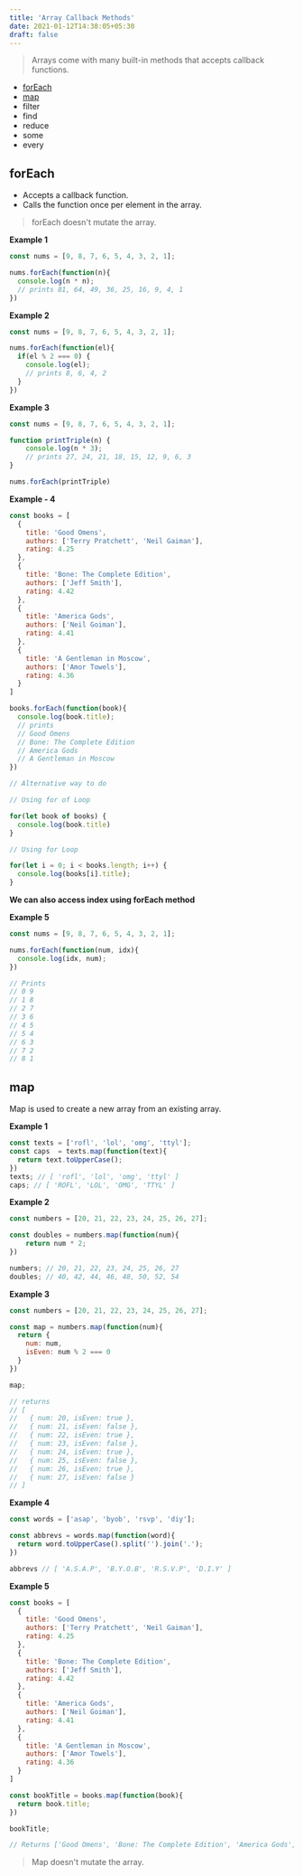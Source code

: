 ```yaml
---
title: 'Array Callback Methods'
date: 2021-01-12T14:38:05+05:30
draft: false
---
```


> Arrays come with many built-in methods that accepts callback functions.

* [forEach](#foreach)
* [map](#map)
* filter
* find
* reduce
* some
* every 

## forEach

* Accepts a callback function.
* Calls the function once per element in the array.

> forEach doesn't mutate the array.

**Example 1**

```javascript
const nums = [9, 8, 7, 6, 5, 4, 3, 2, 1];

nums.forEach(function(n){
  console.log(n * n);
  // prints 81, 64, 49, 36, 25, 16, 9, 4, 1
})
```

**Example 2**

```javascript
const nums = [9, 8, 7, 6, 5, 4, 3, 2, 1];

nums.forEach(function(el){
  if(el % 2 === 0) {
    console.log(el);
    // prints 8, 6, 4, 2
  }
})
```

**Example 3**

```javascript
const nums = [9, 8, 7, 6, 5, 4, 3, 2, 1];

function printTriple(n) {
	console.log(n * 3);
	// prints 27, 24, 21, 18, 15, 12, 9, 6, 3
}

nums.forEach(printTriple)
```

**Example - 4**

```javascript
const books = [
  {
    title: 'Good Omens',
    authors: ['Terry Pratchett', 'Neil Gaiman'],
    rating: 4.25
  },
  {
    title: 'Bone: The Complete Edition',
    authors: ['Jeff Smith'],
    rating: 4.42
  },
  {
    title: 'America Gods',
    authors: ['Neil Goiman'],
    rating: 4.41
  },
  {
    title: 'A Gentleman in Moscow',
    authors: ['Amor Towels'],
    rating: 4.36
  }
]

books.forEach(function(book){
  console.log(book.title);
  // prints 
  // Good Omens
  // Bone: The Complete Edition
  // America Gods
  // A Gentleman in Moscow
})

// Alternative way to do

// Using for of Loop

for(let book of books) {
  console.log(book.title)
}

// Using for Loop

for(let i = 0; i < books.length; i++) {
  console.log(books[i].title);
}

```

**We can also access index using forEach method**

**Example 5**

```javascript
const nums = [9, 8, 7, 6, 5, 4, 3, 2, 1];

nums.forEach(function(num, idx){
  console.log(idx, num);
})

// Prints
// 0 9
// 1 8
// 2 7
// 3 6
// 4 5
// 5 4
// 6 3
// 7 2
// 8 1
```

## map

Map is used to create a new array from an existing array.

**Example 1**

```javascript
const texts = ['rofl', 'lol', 'omg', 'ttyl'];
const caps  = texts.map(function(text){
  return text.toUpperCase();
})
texts; // [ 'rofl', 'lol', 'omg', 'ttyl' ]
caps; // [ 'ROFL', 'LOL', 'OMG', 'TTYL' ]
```

**Example 2**

```javascript
const numbers = [20, 21, 22, 23, 24, 25, 26, 27];

const doubles = numbers.map(function(num){
	return num * 2;
})

numbers; // 20, 21, 22, 23, 24, 25, 26, 27
doubles; // 40, 42, 44, 46, 48, 50, 52, 54
```
**Example 3**

```javascript
const numbers = [20, 21, 22, 23, 24, 25, 26, 27];

const map = numbers.map(function(num){
  return {
    num: num,
    isEven: num % 2 === 0
  }
})

map;

// returns
// [
//   { num: 20, isEven: true },
//   { num: 21, isEven: false },
//   { num: 22, isEven: true },
//   { num: 23, isEven: false },
//   { num: 24, isEven: true },
//   { num: 25, isEven: false },
//   { num: 26, isEven: true },
//   { num: 27, isEven: false }
// ]
```

**Example 4**

```javascript
const words = ['asap', 'byob', 'rsvp', 'diy'];

const abbrevs = words.map(function(word){
  return word.toUpperCase().split('').join('.');
})

abbrevs // [ 'A.S.A.P', 'B.Y.O.B', 'R.S.V.P', 'D.I.Y' ]
```

**Example 5**

```javascript
const books = [
  {
    title: 'Good Omens',
    authors: ['Terry Pratchett', 'Neil Gaiman'],
    rating: 4.25
  },
  {
    title: 'Bone: The Complete Edition',
    authors: ['Jeff Smith'],
    rating: 4.42
  },
  {
    title: 'America Gods',
    authors: ['Neil Goiman'],
    rating: 4.41
  },
  {
    title: 'A Gentleman in Moscow',
    authors: ['Amor Towels'],
    rating: 4.36
  }
]

const bookTitle = books.map(function(book){
  return book.title;
})

bookTitle;

// Returns ['Good Omens', 'Bone: The Complete Edition', 'America Gods', 'A Gentleman in Moscow']
```

> Map doesn't mutate the array.